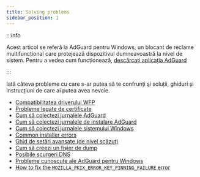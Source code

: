 ```yaml
---
title: Solving problems
sidebar_position: 1
---
```


:::info

Acest articol se referă la AdGuard pentru Windows, un blocant de reclame multifuncțional care protejează dispozitivul dumneavoastră la nivel de sistem. Pentru a vedea cum funcționează, [descărcați aplicația AdGuard](https://agrd.io/download-kb-adblock)

:::

Iată câteva probleme cu care s-ar putea să te confrunți și soluții, ghiduri și instrucțiuni de care ai putea avea nevoie.

- [Compatibilitatea driverului WFP](/adguard-for-windows/solving-problems/wfp-driver/)
- [Probleme legate de certificate](/adguard-for-windows/solving-problems/connection-not-trusted/)
- [Cum să colectezi jurnalele AdGuard](/adguard-for-windows/solving-problems/adguard-logs/)
- [Cum să colectezi jurnalele de instalare AdGuard](/adguard-for-windows/solving-problems/installation-logs/)
- [Cum să colectezi jurnalele sistemului Windows](/adguard-for-windows/solving-problems/system-logs/)
- [Common installer errors](/adguard-for-windows/solving-problems/common-installer-errors/)
- [Ghid de setări avansate (de nivel scăzut)](/adguard-for-windows/solving-problems/low-level-settings/)
- [Cum să creezi un fișier de dump](/adguard-for-windows/solving-problems/dump-file/)
- [Posibile scurgeri DNS](/adguard-for-windows/solving-problems/dns-leaks/)
- [Probleme cunoscute ale AdGuard pentru Windows](/adguard-for-windows/solving-problems/known-issues/)
- [How to fix the `MOZILLA_PKIX_ERROR_KEY_PINNING_FAILURE` error](/adguard-for-windows/solving-problems/mozilla-error/)
